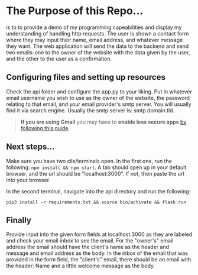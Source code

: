 # The Purpose of this Repo...

is to to provide a demo of my programming capeabilities and display my understanding of handling http requests. The user is shown a contact form where they may input their name, email address, and whatever message they want. The web application will send the data to the backend and send two emails-one to the owner of the website with the data given by the user, and the other to the user as a confirmation.

## Configuring files and setting up resources

Check the api folder and configure the app.py to your liking. Put in whatever email username you wish to use as the owner of the website, the password relating to that email, and your email provider's smtp server. You will usually find it via search engine. Usually the smtp server is: smtp.domain.tld.

>**If you are using Gmail** you may have to **enable less secure apps** [by following this guide](https://support.google.com/accounts/answer/6010255?hl=en#zippy=%2Cif-less-secure-app-access-is-off-for-your-account%2Cif-less-secure-app-access-is-on-for-your-account
)
## Next steps...

Make sure you have two clis/terminals open. In the first one, run the following: `npm install && npm start`.
A tab should open up in your default browser, and the url should be "localhost:3000". If not, then paste the url into your browser.

In the second terminal, navigate into the api directory and run the following:

`pip3 install -r requirements.txt && source bin/activate && flask run`

## Finally
Provide input into the given form fields at localhost:3000 as they are labeled and check your email inbox to see the email. For the "owner's" email address the email should have the client's name as the header and message and email address as the body. In the inbox of the email that was provided in the form field, the "client's" email, there should be an email with the header: Name and a little welcome message as the body.
